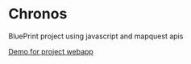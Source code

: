 # Chronos
BluePrint project using javascript and mapquest apis

[Demo for project webapp](demo.mp4)
